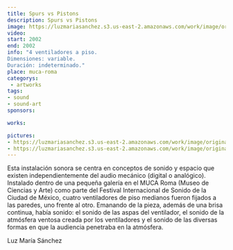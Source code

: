 ```yaml
---
title: Spurs vs Pistons
description: Spurs vs Pistons
image: https://luzmariasanchez.s3.us-east-2.amazonaws.com/work/image/original/spursvspistons.png
video: 
start: 2002
end: 2002
info: "4 ventiladores a piso.
Dimensiones: variable.
Duración: indeterminado."
place: muca-roma
categorys:
 - artworks
tags:
- sound
- sound-art
sponsors:

works:

pictures:
- https://luzmariasanchez.s3.us-east-2.amazonaws.com/work/image/original/fans_vi01.jpg
- https://luzmariasanchez.s3.us-east-2.amazonaws.com/work/image/original/fans_vi02.jpg
---
```


Esta instalación sonora se centra en conceptos de sonido y espacio que existen independientemente del audio mecánico (digital o analógico). Instalado dentro de una pequeña galería en el MUCA Roma (Museo de Ciencias y Arte) como parte del Festival Internacional de Sonido de la Ciudad de México, cuatro ventiladores de piso medianos fueron fijados a las paredes, uno frente al otro. Emanando de la pieza, además de una brisa continua, había sonido: el sonido de las aspas del ventilador, el sonido de la atmósfera ventosa creada por los ventiladores y el sonido de las diversas formas en que la audiencia penetraba en la atmósfera.

 

Luz María Sánchez